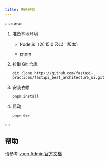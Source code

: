 ```yaml
---
title: 快速开始
---
```


:::: steps

1. 准备本地环境

    - Node.js（20.15.0 及以上版本）
    - <p>pnpm</p>

2. 拉取 Git 仓库

   ```shell
   git clone https://github.com/fastapi-practices/fastapi_best_architecture_ui.git
   ```

3. 安装依赖

   ```shell
   pnpm install
   ```

4. 启动

   ```shell
   pnpm dev
   ```

::::

## 帮助

请参考 [vben Admin 官方文档](https://doc.vben.pro/)